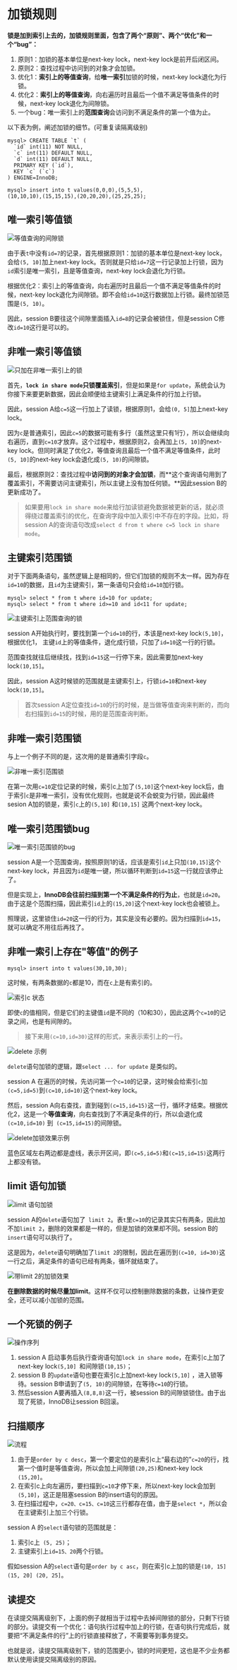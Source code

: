 # 加锁规则

**锁是加到索引上去的，加锁规则里面，包含了两个“原则”、两个“优化”和一个“bug”：**

1. 原则1：加锁的基本单位是next-key lock，next-key lock是前开后闭区间。
2. 原则2：查找过程中访问到的对象才会加锁。
3. 优化1：**索引上的等值查询**，给**唯一索引**加锁的时候，next-key lock退化为行锁。
4. 优化2：**索引上的等值查询**，向右遍历时且最后一个值不满足等值条件的时候，next-key lock退化为间隙锁。
5. 一个bug：唯一索引上的**范围查询**会访问到不满足条件的第一个值为止。

以下表为例，阐述加锁的细节。(可重复读隔离级别)

```
mysql> CREATE TABLE `t` (
  `id` int(11) NOT NULL,
  `c` int(11) DEFAULT NULL,
  `d` int(11) DEFAULT NULL,
  PRIMARY KEY (`id`),
  KEY `c` (`c`)
) ENGINE=InnoDB;

mysql> insert into t values(0,0,0),(5,5,5),
(10,10,10),(15,15,15),(20,20,20),(25,25,25);
```

## 唯一索引等值锁

![等值查询的间隙锁](jia-suo-gui-ze.assets/585dfa8d0dd71171a6fa16bed4ba816c.png)

由于表`t`中没有`id=7`的记录，首先根据原则1：加锁的基本单位是next-key lock，会给`(5, 10]`加上next-key lock。否则就是只给`id=7`这一行记录加上行锁，因为`id`索引是唯一索引，且是等值查询，next-key lock会退化为行锁。

根据优化2：索引上的等值查询，向右遍历时且最后一个值不满足等值条件的时候，next-key lock退化为间隙锁。即不会给`id=10`这行数据加上行锁。最终加锁范围是`(5, 10)`。

因此，session B要往这个间隙里面插入`id=8`的记录会被锁住，但是session C修改`id=10`这行是可以的。

## 非唯一索引等值锁

![只加在非唯一索引上的锁](jia-suo-gui-ze.assets/465990fe8f6b418ca3f9992bd1bb5465.png)

首先，**`lock in share mode`只锁覆盖索引**，但是如果是`for update`，系统会认为你接下来要更新数据，因此会顺便给主键索引上满足条件的行加上行锁。

因此，session A给`c=5`这一行加上了读锁，根据原则1，会给`(0, 5]`加上next-key lock。

因为`c`是普通索引，因此`c=5`的数据可能有多行（虽然这里只有1行），所以会继续向右遍历，直到`c=10`才放弃。这个过程中，根据原则2，会再加上`(5, 10]`的next-key lock。但同时满足了优化2，等值查询且最后一个值不满足等值条件，此时`(5, 10]`的next-key lock会退化成`(5, 10)`的间隙锁。

最后，根据原则2：查找过程中**访问到的对象才会加锁**，而**这个查询语句用到了覆盖索引，不需要访问主键索引，所以主键上没有加任何锁。**因此session B的更新成功了。

> 如果要用`lock in share mode`来给行加读锁避免数据被更新的话，就必须得绕过覆盖索引的优化，在查询字段中加入索引中不存在的字段。比如，将session A的查询语句改成`select d from t where c=5 lock in share mode`。

## 主键索引范围锁

对于下面两条语句，虽然逻辑上是相同的，但它们加锁的规则不太一样。因为存在`id=10`的数据，且`id`为主键索引，第一条语句只会给`id=10`加行锁。

```
mysql> select * from t where id=10 for update;
mysql> select * from t where id>=10 and id<11 for update;
```

![主键索引上范围查询的锁](jia-suo-gui-ze.assets/30b839bf941f109b04f1a36c302aea80.png)

session A开始执行时，要找到第一个`id=10`的行，本该是next-key lock`(5,10]`，根据优化1， 主键`id`上的等值条件，退化成行锁，只加了`id=10`这一行的行锁。

范围查找就往后继续找，找到`id=15`这一行停下来，因此需要加next-key lock`(10,15]`。

因此，session A这时候锁的范围就是主键索引上，行锁`id=10`和next-key lock`(10,15]`。

> 首次session A定位查找`id=10`的行的时候，是当做等值查询来判断的，而向右扫描到`id=15`的时候，用的是范围查询判断。

## 非唯一索引范围锁

与上一个例子不同的是，这次用的是普通索引字段`c`。

![非唯一索引范围锁](jia-suo-gui-ze.assets/7381475e9e951628c9fc907f5a57697a.png)

在第一次用`c=10`定位记录的时候，索引c上加了`(5,10]`这个next-key lock后，由于索引`c`是非唯一索引，没有优化规则，也就是说不会蜕变为行锁，因此最终sesion A加的锁是，索引`c`上的`(5,10]` 和`(10,15]` 这两个next-key lock。

## 唯一索引范围锁bug

![唯一索引范围锁的bug](jia-suo-gui-ze.assets/b105f8c4633e8d3a84e6422b1b1a316d.png)

session A是一个范围查询，按照原则1的话，应该是索引`id`上只加`(10,15]`这个next-key lock，并且因为`id`是唯一键，所以循环判断到`id=15`这一行就应该停止了。

但是实现上，**InnoDB会往前扫描到第一个不满足条件的行为止**，也就是`id=20`。由于这是个范围扫描，因此索引`id`上的`(15,20]`这个next-key lock也会被锁上。

照理说，这里锁住`id=20`这一行的行为，其实是没有必要的。因为扫描到`id=15`，就可以确定不用往后再找了。

## 非唯一索引上存在"等值"的例子

```
mysql> insert into t values(30,10,30);
```

这时候，有两条数据的`c`都是10，而在`c`上是有索引的。

![索引c 状态](jia-suo-gui-ze.assets/1587551437462.png)

即使`c`的值相同，但是它们的主键值`id`是不同的（10和30），因此这两个`c=10`的记录之间，也是有间隙的。

> 接下来用`(c=10,id=30)`这样的形式，来表示索引上的一行。

![delete 示例](jia-suo-gui-ze.assets/b55fb0a1cac3500b60e1cf9779d2da78.png)

`delete`语句加锁的逻辑，跟`select ... for update` 是类似的。

session A 在遍历的时候，先访问第一个`c=10`的记录，这时候会给索引`c`加`(c=5,id=5)`到`(c=10,id=10)`这个next-key lock。

然后，session A向右查找，直到碰到`(c=15,id=15)`这一行，循环才结束。根据优化2，这是一个**等值查询**，向右查找到了不满足条件的行，所以会退化成`(c=10,id=10)` 到` (c=15,id=15)`的间隙锁。

![delete加锁效果示例](jia-suo-gui-ze.assets/1587551880499.png)

蓝色区域左右两边都是虚线，表示开区间，即`(c=5,id=5)`和`(c=15,id=15)`这两行上都没有锁。

## limit 语句加锁

![limit 语句加锁](jia-suo-gui-ze.assets/afc3a08ae7a254b3251e41b2a6dae02e.png)

session A的`delete`语句加了` limit 2`。表`t`里`c=10`的记录其实只有两条，因此加不加`limit 2`，删除的效果都是一样的，但是加锁的效果却不同。session B的`insert`语句可以执行了。

这是因为，`delete`语句明确加了`limit 2`的限制，因此在遍历到`(c=10, id=30)`这一行之后，满足条件的语句已经有两条，循环就结束了。

![带limit 2的加锁效果](jia-suo-gui-ze.assets/1587551941024.png)

**在删除数据的时候尽量加limit**。这样不仅可以控制删除数据的条数，让操作更安全，还可以减小加锁的范围。

## 一个死锁的例子

![操作序列](jia-suo-gui-ze.assets/7b911a4c995706e8aa2dd96ff0f36506.png)

1. session A 启动事务后执行查询语句加`lock in share mode`，在索引c上加了next-key lock`(5,10] `和间隙锁`(10,15)`；
2. session B 的`update`语句也要在索引c上加next-key lock`(5,10]` ，进入锁等待。session B申请到了`(5, 10)`的间隙锁，在等待`c=10`的行锁。
3. 然后session A要再插入`(8,8,8)`这一行，被session B的间隙锁锁住。由于出现了死锁，InnoDB让session B回滚。

## 扫描顺序

![流程](jia-suo-gui-ze.assets/3a7578e104612a188a2d574eaa3bd81e.png)

1. 由于是`order by c desc`，第一个要定位的是索引c上“最右边的”`c=20`的行，找第一个值时是等值查询，所以会加上间隙锁`(20,25)`和next-key lock `(15,20]`。
2. 在索引c上向左遍历，要扫描到`c=10`才停下来，所以next-key lock会加到`(5,10]`，这正是阻塞session B的insert语句的原因。
3. 在扫描过程中，`c=20、c=15、c=10`这三行都存在值，由于是`select *`，所以会在主键索引上加三个行锁。

session A 的`select`语句锁的范围就是：

1. 索引c上` (5, 25)`；
2. 主键索引上`id=15、20`两个行锁。

假如session A的`select`语句是`order by c asc`，则在索引c上加的锁是`(10, 15] (15, 20] (20, 25]`。

## 读提交

在读提交隔离级别下，上面的例子就相当于过程中去掉间隙锁的部分，只剩下行锁的部分。读提交有一个优化：语句执行过程中加上的行锁，在语句执行完成后，就要把“不满足条件的行”上的行锁直接释放了，不需要等到事务提交。

也就是说，读提交隔离级别下，锁的范围更小，锁的时间更短，这也是不少业务都默认使用读提交隔离级别的原因。

